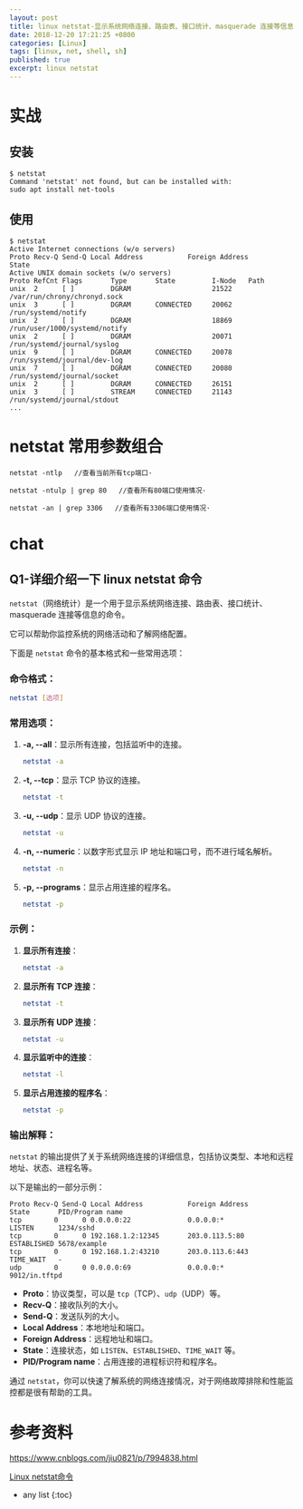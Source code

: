 ```yaml
---
layout: post
title: linux netstat-显示系统网络连接、路由表、接口统计、masquerade 连接等信息
date: 2018-12-20 17:21:25 +0800
categories: [Linux]
tags: [linux, net, shell, sh]
published: true
excerpt: linux netstat
---
```


# 实战

## 安装

```
$ netstat
Command 'netstat' not found, but can be installed with:
sudo apt install net-tools
```

## 使用

```
$ netstat
Active Internet connections (w/o servers)
Proto Recv-Q Send-Q Local Address           Foreign Address         State
Active UNIX domain sockets (w/o servers)
Proto RefCnt Flags       Type       State         I-Node   Path
unix  2      [ ]         DGRAM                    21522    /var/run/chrony/chronyd.sock
unix  3      [ ]         DGRAM      CONNECTED     20062    /run/systemd/notify
unix  2      [ ]         DGRAM                    18869    /run/user/1000/systemd/notify
unix  2      [ ]         DGRAM                    20071    /run/systemd/journal/syslog
unix  9      [ ]         DGRAM      CONNECTED     20078    /run/systemd/journal/dev-log
unix  7      [ ]         DGRAM      CONNECTED     20080    /run/systemd/journal/socket
unix  2      [ ]         DGRAM      CONNECTED     26151
unix  3      [ ]         STREAM     CONNECTED     21143    /run/systemd/journal/stdout
...
```

# netstat 常用参数组合

```
netstat -ntlp   //查看当前所有tcp端口·

netstat -ntulp | grep 80   //查看所有80端口使用情况·

netstat -an | grep 3306   //查看所有3306端口使用情况·
```

# chat

## Q1-详细介绍一下 linux netstat 命令

`netstat`（网络统计）是一个用于显示系统网络连接、路由表、接口统计、masquerade 连接等信息的命令。

它可以帮助你监控系统的网络活动和了解网络配置。

下面是 `netstat` 命令的基本格式和一些常用选项：

### 命令格式：

```bash
netstat [选项]
```

### 常用选项：

1. **-a, --all**：显示所有连接，包括监听中的连接。
   ```bash
   netstat -a
   ```

2. **-t, --tcp**：显示 TCP 协议的连接。
   ```bash
   netstat -t
   ```

3. **-u, --udp**：显示 UDP 协议的连接。
   ```bash
   netstat -u
   ```

4. **-n, --numeric**：以数字形式显示 IP 地址和端口号，而不进行域名解析。
   ```bash
   netstat -n
   ```

5. **-p, --programs**：显示占用连接的程序名。
   ```bash
   netstat -p
   ```

### 示例：

1. **显示所有连接**：
   ```bash
   netstat -a
   ```

2. **显示所有 TCP 连接**：
   ```bash
   netstat -t
   ```

3. **显示所有 UDP 连接**：
   ```bash
   netstat -u
   ```

4. **显示监听中的连接**：
   ```bash
   netstat -l
   ```

5. **显示占用连接的程序名**：
   ```bash
   netstat -p
   ```

### 输出解释：

`netstat` 的输出提供了关于系统网络连接的详细信息，包括协议类型、本地和远程地址、状态、进程名等。

以下是输出的一部分示例：

```plaintext
Proto Recv-Q Send-Q Local Address           Foreign Address         State       PID/Program name
tcp        0      0 0.0.0.0:22              0.0.0.0:*               LISTEN      1234/sshd
tcp        0      0 192.168.1.2:12345       203.0.113.5:80          ESTABLISHED 5678/example
tcp        0      0 192.168.1.2:43210       203.0.113.6:443         TIME_WAIT   -
udp        0      0 0.0.0.0:69              0.0.0.0:*                           9012/in.tftpd
```

- **Proto**：协议类型，可以是 `tcp`（TCP）、`udp`（UDP）等。
- **Recv-Q**：接收队列的大小。
- **Send-Q**：发送队列的大小。
- **Local Address**：本地地址和端口。
- **Foreign Address**：远程地址和端口。
- **State**：连接状态，如 `LISTEN`、`ESTABLISHED`、`TIME_WAIT` 等。
- **PID/Program name**：占用连接的进程标识符和程序名。

通过 `netstat`，你可以快速了解系统的网络连接情况，对于网络故障排除和性能监控都是很有帮助的工具。

# 参考资料

https://www.cnblogs.com/jiu0821/p/7994838.html

[Linux netstat命令](http://www.runoob.com/linux/linux-comm-netstat.html)

* any list
{:toc}